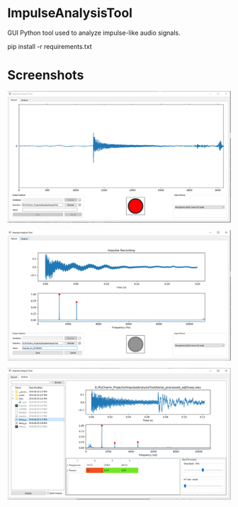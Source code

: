 # ImpulseAnalysisTool
GUI Python tool used to analyze impulse-like audio signals.

pip install -r requirements.txt

# Screenshots

![Recording Tab](https://raw.githubusercontent.com/NickHEE/ImpulseAnalysisTool/master/assets/Screenshots/Recording_main.png)

![Recording Tab](https://raw.githubusercontent.com/NickHEE/ImpulseAnalysisTool/master/assets/Screenshots/Recording_analyze.png)

![Recording Tab](https://raw.githubusercontent.com/NickHEE/ImpulseAnalysisTool/master/assets/Screenshots/Analyze_main.png)

